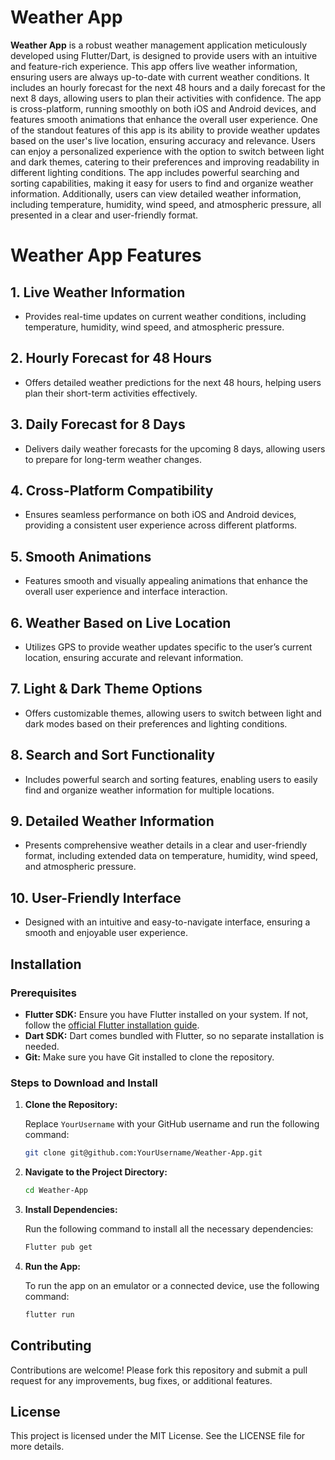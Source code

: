# Weather App

**Weather App** is a robust weather management application meticulously developed using Flutter/Dart, is designed to provide users with an intuitive and feature-rich experience. This app offers live weather information, ensuring users are always up-to-date with current weather conditions. It includes an hourly forecast for the next 48 hours and a daily forecast for the next 8 days, allowing users to plan their activities with confidence. The app is cross-platform, running smoothly on both iOS and Android devices, and features smooth animations that enhance the overall user experience. One of the standout features of this app is its ability to provide weather updates based on the user's live location, ensuring accuracy and relevance. Users can enjoy a personalized experience with the option to switch between light and dark themes, catering to their preferences and improving readability in different lighting conditions. The app includes powerful searching and sorting capabilities, making it easy for users to find and organize weather information. Additionally, users can view detailed weather information, including temperature, humidity, wind speed, and atmospheric pressure, all presented in a clear and user-friendly format. 

# Weather App Features

## 1. Live Weather Information
- Provides real-time updates on current weather conditions, including temperature, humidity, wind speed, and atmospheric pressure.

## 2. Hourly Forecast for 48 Hours
- Offers detailed weather predictions for the next 48 hours, helping users plan their short-term activities effectively.

## 3. Daily Forecast for 8 Days
- Delivers daily weather forecasts for the upcoming 8 days, allowing users to prepare for long-term weather changes.

## 4. Cross-Platform Compatibility
- Ensures seamless performance on both iOS and Android devices, providing a consistent user experience across different platforms.

## 5. Smooth Animations
- Features smooth and visually appealing animations that enhance the overall user experience and interface interaction.

## 6. Weather Based on Live Location
- Utilizes GPS to provide weather updates specific to the user’s current location, ensuring accurate and relevant information.

## 7. Light & Dark Theme Options
- Offers customizable themes, allowing users to switch between light and dark modes based on their preferences and lighting conditions.

## 8. Search and Sort Functionality
- Includes powerful search and sorting features, enabling users to easily find and organize weather information for multiple locations.

## 9. Detailed Weather Information
- Presents comprehensive weather details in a clear and user-friendly format, including extended data on temperature, humidity, wind speed, and atmospheric pressure.

## 10. User-Friendly Interface
- Designed with an intuitive and easy-to-navigate interface, ensuring a smooth and enjoyable user experience.

## Installation

### Prerequisites

- **Flutter SDK:** Ensure you have Flutter installed on your system. If not, follow the [official Flutter installation guide](https://flutter.dev/docs/get-started/install).
- **Dart SDK:** Dart comes bundled with Flutter, so no separate installation is needed.
- **Git:** Make sure you have Git installed to clone the repository.

### Steps to Download and Install

1. **Clone the Repository:**

   Replace `YourUsername` with your GitHub username and run the following command:

   ```bash
   git clone git@github.com:YourUsername/Weather-App.git

2. **Navigate to the Project Directory:**

   ```bash
   cd Weather-App
   
3. **Install Dependencies:**

   Run the following command to install all the necessary dependencies:

   ```bash
   Flutter pub get

4. **Run the App:**

   To run the app on an emulator or a connected device, use the following command:

   ```bash
   flutter run

## Contributing
  
  Contributions are welcome! Please fork this repository and submit a pull request for any improvements, bug fixes, or additional features.

## License
  
  This project is licensed under the MIT License. See the LICENSE file for more details.
